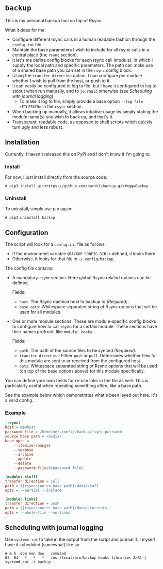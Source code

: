 # `backup`
This is my personal backup tool on top of Rsync.

What it does for me:
* Configure different rsync calls in a human readable fashion through the `config.ini` file.
* Maintain the base parameters I wish to include for all rsync calls in a central place (the `rsync` section).
* It let's me define config blocks for each rsync call (module), in which I supply the local path and specific parameters. The path can make use of a shared base path you can set in the `rsync` config block.
* Using the `transfer direction` option, I can configure per module whether I wish to pull from the host, or push to it.
* It can easily be configured to log to file, but I have it configured to log to stdout when run manually, and to `journald` otherwise (see _Scheduling with journal logging_).
    - To make it log to file, simply provide a base option `--log-file <FILEPATH>` in the `rsync` section.
* When backing up manually, it allows intuitive usage by simply stating the module name(s) you wish to back up, and that's it.
* Transparant, readable code, as opposed to shell scripts which quickly turn ugly and less robust.

## Installation
Currently, I haven't released this on PyPi and I don't know if I'm going to.

### Install
For now, I just install directly from the source code:

```shell
# pip3 install git+https://github.com/bartkl/backup.git#egg=Backup
```

### Uninstall
To uninstall, simply use pip again:

```shell
# pip3 uninstall backup
```

## Configuration
The script will look for a `config.ini` file as follows:

* If the environment variable `$BACKUP_CONFIG_DIR` is defined, it looks there.
* Otherwise, it looks for that file in `~/.config/backup`.

The config file contains:

* A mandatory `rsync` section.
  Here global Rsync related options can be defined.

  Fields:
  - `host`: The Rsync daemon host to backup to _(Required)_.
  - `base opts`: Whitespace separated string of Rsync options that will be used for all modules.
* One or more module sections.
  These are module-specific config blocks to configure how to call rsync for a certain module. These sections have their names prefixed, like `module: books`.

  Fields:
  - `path`: The path of the source files to be synced _(Required)_.
  - `transfer direction`: Either `push` or `pull`. Determines whether files for this module are sent to or received from the configured host.
  - `opts`: Whitespace separated string of Rsync options that will be used (on top of the base options above) for this module specifically.

You can define your own fields for re-use later in the file as well. This is particularly useful when repeating something often, like a base path.

See the example below which demonstrates what's been layed out here. It's a valid config.

### Example
```ini
[rsync]
host = me@host
password file = /home/me/.config/backup/rsync_password
source base path = /media/
base opts =
    --itemize-changes
    --verbose
    --archive
    --update
    --delete
    --password-file=${password file}

[module: stuff]
transfer direction = pull
path = ${rsync:source base path}/data/stuff
opts = --partial --inplace

[module: links]
transfer direction = push
path = ${rsync:source base path}/data/.torrents
opts = --whole-file --no-links
```


## Scheduling with journal logging
Use `systemd-cat` to take in the output from the script and journal it. I myself have it scheduled (somewhat) like so:


```shell
# m h  dom mon dow   command
03  04   *   *   *   /usr/local/bin/backup books libraries 2>&1 | systemd-cat -t backup
```
